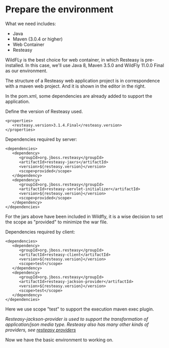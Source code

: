 # Prepare the environment

What we need includes: 
* Java
* Maven (3.0.4 or higher)
* Web Container
* Resteasy


WildFLy is the best choice for web container, in which Resteasy is pre-installed. In this case, we'll use Java 8, Maven 3.5.0 and WildFly 11.0.0 Final as our environment.


The structure of a Resteasy web application project is in correspondence with a maven web project. And it is shown in the editor in the right.


In the pom.xml, some dependencies are already added to support the application.


Define the version of Resteasy used.
```
<properties>
   <resteasy.version>3.1.4.Final</resteasy.version>
</properties>
```



Dependencies required by server:
```
<dependencies>
   <dependency>
      <groupId>org.jboss.resteasy</groupId>
      <artifactId>resteasy-jaxrs</artifactId>
      <version>${resteasy.version}</version>
      <scope>provided</scope>
   </dependency>
   <dependency>
      <groupId>org.jboss.resteasy</groupId>
      <artifactId>resteasy-servlet-initializer</artifactId>
      <version>${resteasy.version}</version>
      <scope>provided</scope>
   </dependency>
</dependencies>
```
For the jars above have been included in Wildfly, it is a wise decision to set the scope as "provided" to minimize the war file.


Dependencies required by client:
```
<dependencies>
   <dependency>
      <groupId>org.jboss.resteasy</groupId>
      <artifactId>resteasy-client</artifactId>
      <version>${resteasy.version}</version>
      <scope>test</scope>
   </dependency>
   <dependency>
      <groupId>org.jboss.resteasy</groupId>
      <artifactId>resteasy-jackson-provider</artifactId>
      <version>${resteasy.version}</version>
      <scope>test</scope>
   </dependency>
</dependencies>
```
Here we use scope "test" to support the execution maven exec plugin.


*Resteasy-jackson-provider is used to support the transformation of application/json media type. Resteasy also has many other kinds of providers, see [resteasy providers](https://mvnrepository.com/search?q=resteasy+provider)*


Now we have the basic environment to working on.
